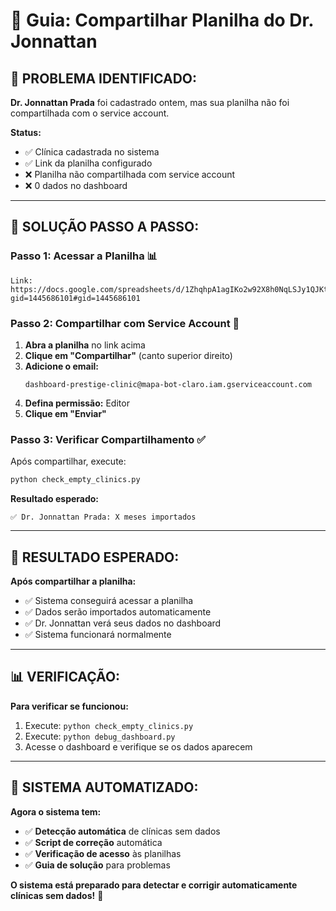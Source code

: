 # 🏥 Guia: Compartilhar Planilha do Dr. Jonnattan

## 🚨 **PROBLEMA IDENTIFICADO:**

**Dr. Jonnattan Prada** foi cadastrado ontem, mas sua planilha não foi compartilhada com o service account.

**Status:**

- ✅ Clínica cadastrada no sistema
- ✅ Link da planilha configurado
- ❌ Planilha não compartilhada com service account
- ❌ 0 dados no dashboard

---

## 🔧 **SOLUÇÃO PASSO A PASSO:**

### **Passo 1: Acessar a Planilha** 📊

```
Link: https://docs.google.com/spreadsheets/d/1ZhqhpA1agIKo2w92X8h0NqLSJy1QJKt2/edit?gid=1445686101#gid=1445686101
```

### **Passo 2: Compartilhar com Service Account** 🔗

1. **Abra a planilha** no link acima
2. **Clique em "Compartilhar"** (canto superior direito)
3. **Adicione o email:**
   ```
   dashboard-prestige-clinic@mapa-bot-claro.iam.gserviceaccount.com
   ```
4. **Defina permissão:** Editor
5. **Clique em "Enviar"**

### **Passo 3: Verificar Compartilhamento** ✅

Após compartilhar, execute:

```bash
python check_empty_clinics.py
```

**Resultado esperado:**

```
✅ Dr. Jonnattan Prada: X meses importados
```

---

## 🎯 **RESULTADO ESPERADO:**

**Após compartilhar a planilha:**

- ✅ Sistema conseguirá acessar a planilha
- ✅ Dados serão importados automaticamente
- ✅ Dr. Jonnattan verá seus dados no dashboard
- ✅ Sistema funcionará normalmente

---

## 📊 **VERIFICAÇÃO:**

**Para verificar se funcionou:**

1. Execute: `python check_empty_clinics.py`
2. Execute: `python debug_dashboard.py`
3. Acesse o dashboard e verifique se os dados aparecem

---

## 🚀 **SISTEMA AUTOMATIZADO:**

**Agora o sistema tem:**

- ✅ **Detecção automática** de clínicas sem dados
- ✅ **Script de correção** automática
- ✅ **Verificação de acesso** às planilhas
- ✅ **Guia de solução** para problemas

**O sistema está preparado para detectar e corrigir automaticamente clínicas sem dados!** 🎉

